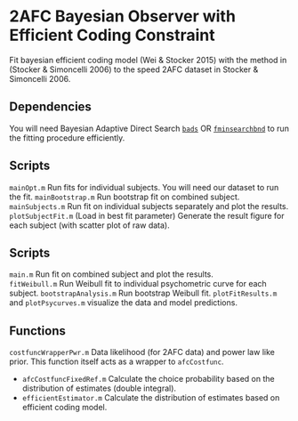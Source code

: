 # 2AFC Bayesian Observer with Efficient Coding Constraint 
Fit bayesian efficient coding model (Wei & Stocker 2015) with the method in (Stocker & Simoncelli 2006) to the speed 2AFC dataset in Stocker & Simoncelli 2006.

## Dependencies
You will need Bayesian Adaptive Direct Search [`bads`](https://github.com/lacerbi/bads) OR [`fminsearchbnd`](https://www.mathworks.com/matlabcentral/fileexchange/8277-fminsearchbnd-fminsearchcon) to run the fitting procedure efficiently.

## Scripts
`mainOpt.m` Run fits for individual subjects. You will need our dataset to run the fit.
`mainBootstrap.m` Run bootstrap fit on combined subject.  
`mainSubjects.m` Run fit on individual subjects separately and plot the results.  
`plotSubjectFit.m` (Load in best fit parameter) Generate the result figure for each subject (with scatter plot of raw data). 

## Scripts
`main.m` Run fit on combined subject and plot the results.  
`fitWeibull.m` Run Weibull fit to individual psychometric curve for each subject.
`bootstrapAnalysis.m` Run bootstrap Weibull fit.
`plotFitResults.m` and `plotPsycurves.m` visualize the data and model predictions.

## Functions
`costfuncWrapperPwr.m` Data likelihood (for 2AFC data) and power law like prior. This function itself acts as a wrapper to `afcCostfunc`.
- `afcCostfuncFixedRef.m` Calculate the choice probability based on the distribution of estimates (double integral).
- `efficientEstimator.m` Calculate the distribution of estimates based on efficient coding model.
